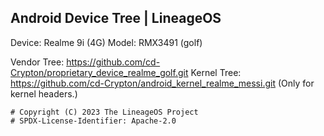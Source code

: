 ## Android Device Tree | LineageOS
Device: Realme 9i (4G)
Model: RMX3491 (golf)

Vendor Tree: https://github.com/cd-Crypton/proprietary_device_realme_golf.git
Kernel Tree: https://github.com/cd-Crypton/android_kernel_realme_messi.git (Only for kernel headers.)

```
# Copyright (C) 2023 The LineageOS Project
# SPDX-License-Identifier: Apache-2.0
```
